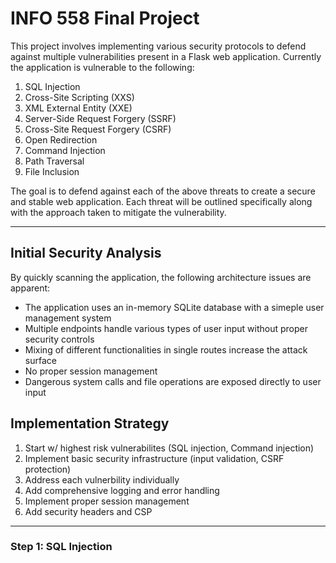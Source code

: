 # INFO 558 Final Project

This project involves implementing various security protocols to defend against multiple vulnerabilities present in a Flask web application. Currently the application is vulnerable to the following:

1. SQL Injection
2. Cross-Site Scripting (XXS)
3. XML External Entity (XXE)
4. Server-Side Request Forgery (SSRF)
5. Cross-Site Request Forgery (CSRF)
6. Open Redirection
7. Command Injection
8. Path Traversal
9. File Inclusion

The goal is to defend against each of the above threats to create a secure and stable web application. Each threat will be outlined specifically along with the approach taken to mitigate the vulnerability.

----

## Initial Security Analysis

By quickly scanning the application, the following architecture issues are apparent:

- The application uses an in-memory SQLite database with a simeple user management system
- Multiple endpoints handle various types of user input without proper security controls
- Mixing of different functionalities in single routes increase the attack surface
- No proper session management
- Dangerous system calls and file operations are exposed directly to user input

## Implementation Strategy

1. Start w/ highest risk vulnerabilites (SQL injection, Command injection)
2. Implement basic security infrastructure (input validation, CSRF protection)
3. Address each vulnerbility individually
4. Add comprehensive logging and error handling
5. Implement proper session management
6. Add security headers and CSP

----

### Step 1: SQL Injection



